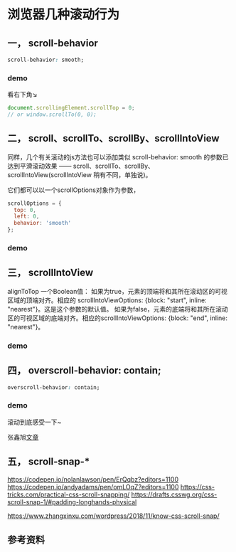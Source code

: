# 浏览器几种滚动行为

## 一， scroll-behavior
```css
scroll-behavior: smooth;
```
### demo
看右下角↘
<scroll-to-top></scroll-to-top>
```js
document.scrollingElement.scrollTop = 0;
// or window.scrollTo(0, 0);
```
## 二， scroll、scrollTo、scrollBy、scrollIntoView
同样，几个有关滚动的js方法也可以添加类似 scroll-behavior: smooth 的参数已达到平滑滚动效果 —— scroll、scrollTo、scrollBy、scrollIntoView(scrollIntoView 稍有不同，单独说)。

它们都可以以一个scrollOptions对象作为参数，
```js
scrollOptions = {
  top: 0,
  left: 0,
  behavior: 'smooth'
};
```

### demo
<Scroll-ScrollMethods/>

## 三， scrollIntoView

alignToTop
一个Boolean值：
如果为true，元素的顶端将和其所在滚动区的可视区域的顶端对齐。相应的 scrollIntoViewOptions: {block: "start", inline: "nearest"}。这是这个参数的默认值。
如果为false，元素的底端将和其所在滚动区的可视区域的底端对齐。相应的scrollIntoViewOptions: {block: "end", inline: "nearest"}。

### demo
<Scroll-ScrollIntoView/>

## 四， overscroll-behavior: contain;
```css
overscroll-behavior: contain;
```

### demo 
滚动到底感受一下~
<Scroll-Overscroll/>

张鑫旭[文章](https://www.zhangxinxu.com/study/201512/inner-scroll-prevent-parent-scroll.html)

## 五， scroll-snap-*

https://codepen.io/nolanlawson/pen/ErQqbz?editors=1100
https://codepen.io/andyadams/pen/omLOqZ?editors=1100
https://css-tricks.com/practical-css-scroll-snapping/
https://drafts.csswg.org/css-scroll-snap-1/#padding-longhands-physical

https://www.zhangxinxu.com/wordpress/2018/11/know-css-scroll-snap/

## 参考资料
